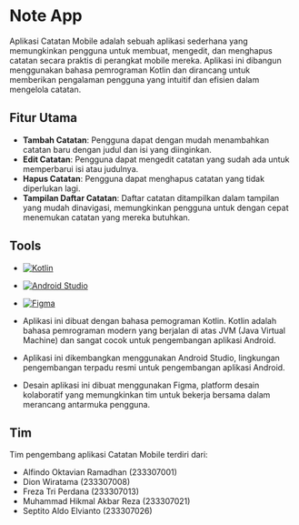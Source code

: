 # Note App

Aplikasi Catatan Mobile adalah sebuah aplikasi sederhana yang memungkinkan pengguna untuk membuat, mengedit, dan menghapus catatan secara praktis di perangkat mobile mereka. Aplikasi ini dibangun menggunakan bahasa pemrograman Kotlin dan dirancang untuk memberikan pengalaman pengguna yang intuitif dan efisien dalam mengelola catatan.

## Fitur Utama

- **Tambah Catatan**: Pengguna dapat dengan mudah menambahkan catatan baru dengan judul dan isi yang diinginkan.
- **Edit Catatan**: Pengguna dapat mengedit catatan yang sudah ada untuk memperbarui isi atau judulnya.
- **Hapus Catatan**: Pengguna dapat menghapus catatan yang tidak diperlukan lagi.
- **Tampilan Daftar Catatan**: Daftar catatan ditampilkan dalam tampilan yang mudah dinavigasi, memungkinkan pengguna untuk dengan cepat menemukan catatan yang mereka butuhkan.

## Tools 

- [![Kotlin](https://img.shields.io/badge/Kotlin-1.5.20-blue.svg)](https://kotlinlang.org/)
- [![Android Studio](https://img.shields.io/badge/Android_Studio-4.2.1-green.svg)](https://developer.android.com/studio)
- [![Figma](https://img.shields.io/badge/Figma-Design-orange.svg)](https://www.figma.com/)

- Aplikasi ini dibuat dengan bahasa pemograman Kotlin. Kotlin adalah bahasa pemrograman modern yang berjalan di atas JVM (Java Virtual Machine) dan sangat cocok untuk pengembangan aplikasi Android. 

- Aplikasi ini dikembangkan menggunakan Android Studio, lingkungan pengembangan terpadu resmi untuk pengembangan aplikasi Android.

- Desain aplikasi ini dibuat menggunakan Figma, platform desain kolaboratif yang memungkinkan tim untuk bekerja bersama dalam merancang antarmuka pengguna.

## Tim

Tim pengembang aplikasi Catatan Mobile terdiri dari:

- Alfindo Oktavian Ramadhan (233307001)
- Dion Wiratama (233307008)
- Freza Tri Perdana (233307013)
- Muhammad Hikmal Akbar Reza (233307021)
- Septito Aldo Elvianto (233307026)
